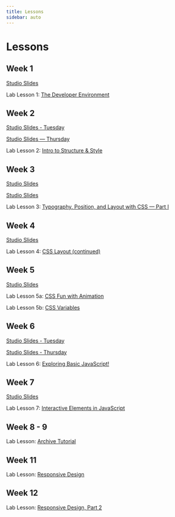```yaml
---
title: Lessons
sidebar: auto
---
```


# Lessons

## Week 1

[Studio Slides](https://docs.google.com/presentation/d/1nJWiElNJg6cuuyOlSCDHD8JUgQ5a34C4aUiiOybKcCI/edit?usp=sharing)

Lab Lesson 1: [The Developer Environment](./lab/lesson-1)

## Week 2

[Studio Slides - Tuesday](https://docs.google.com/presentation/d/1Fwhw4LkZcOkrJRvXeqncjkxkEEjfF1_Esomp2z5GO5g/edit?usp=sharing)

[Studio Slides — Thursday](https://docs.google.com/presentation/d/1QwO4NotqeEahPXbv0aIXFPggqWt5xNiy2t3WWgmax88/edit?usp=sharing)

Lab Lesson 2: [Intro to Structure & Style](./lab/lesson-2)

## Week 3

[Studio Slides](https://docs.google.com/presentation/d/1LIRcR8Eg-mC9FPuivM_90zT-MKKT11MK1Kw5B1nhzcU/edit?usp=sharing)

[Studio Slides](https://docs.google.com/presentation/d/1YS_8QtmNgdmGcp_eGTHuv5LNKCz2J3D7Zb6PlgyTMt8/edit?usp=sharing)

Lab Lesson 3: [Typography, Position, and Layout with CSS — Part I](./lab/lesson-3)

## Week 4

[Studio Slides](-disabled)

Lab Lesson 4: [CSS Layout (continued)](./lab/lesson-4)

## Week 5

[Studio Slides](https://docs.google.com/presentation/d/1DAbs6pxJrJiWAlPjBWwRKLKdA4jE20K7JootAD4NNz8/edit?usp=sharing)

Lab Lesson 5a: [CSS Fun with Animation](./lab/lesson-5a)

Lab Lesson 5b: [CSS Variables](./lab/lesson-5b)

## Week 6

[Studio Slides - Tuesday](https://docs.google.com/presentation/d/17d9VrlAQL2wR1PqOIXm97v6oDLM-7hOQMQyAQeDo2eQ/edit?usp=sharing)

[Studio Slides - Thursday](https://docs.google.com/presentation/d/1G9JlCkrOPEGd8LrOAVebjPf4dBk2xmf3goXDfB_UscI/edit#slide=id.g7e47743d1f_0_0)

Lab Lesson 6: [Exploring Basic JavaScript!](./lab/lesson-6)

## Week 7

[Studio Slides](https://docs.google.com/presentation/d/1TXQxxI1jnYzVX5wF1lWBj9Oq5R1MrlzddbStGuU9keQ/edit?usp=sharing)

Lab Lesson 7: [Interactive Elements in JavaScript](https://github.com/AndrewLevinson/symmetrical-octo-potato/tree/master/lab/week-7)

## Week 8 - 9

Lab Lesson: [Archive Tutorial](https://github.com/AndrewLevinson/symmetrical-octo-potato/tree/master/lab/week-8)

## Week 11

Lab Lesson: [Responsive Design](./lab/lesson-11)

## Week 12

Lab Lesson: [Responsive Design, Part 2](./lab/lesson-12-disabled)
